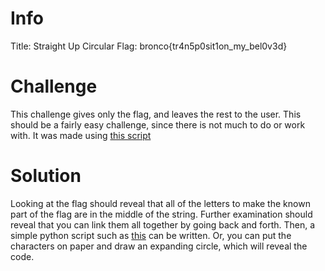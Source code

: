 # Info
Title: Straight Up Circular
Flag: bronco{tr4n5p0sit1on_my_bel0v3d}
# Challenge
This challenge gives only the flag, and leaves the rest to the user. This should be a fairly easy challenge, since there is not much to do or work with.
It was made using [this script](./setup.py)
# Solution
Looking at the flag should reveal that all of the letters to make the known part of the flag are in the middle of the string.
Further examination should reveal that you can link them all together by going back and forth.
Then, a simple python script such as [this](./solution.py) can be written.
Or, you can put the characters on paper and draw an expanding circle, which will reveal the code.
